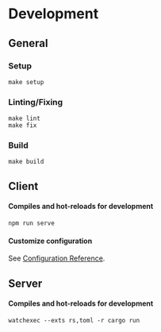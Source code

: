 # Development

## General

### Setup
```
make setup
```

### Linting/Fixing
```
make lint
make fix
```

### Build
```
make build
```

## Client

#### Compiles and hot-reloads for development
```
npm run serve
```

#### Customize configuration
See [Configuration Reference](https://cli.vuejs.org/config/).


## Server

#### Compiles and hot-reloads for development
```
watchexec --exts rs,toml -r cargo run
```
